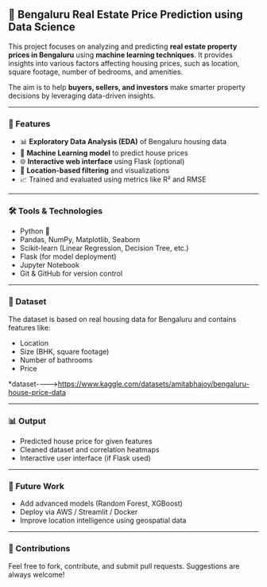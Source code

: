 ## 🏡 Bengaluru Real Estate Price Prediction using Data Science

This project focuses on analyzing and predicting **real estate property prices in Bengaluru** using **machine learning techniques**. It provides insights into various factors affecting housing prices, such as location, square footage, number of bedrooms, and amenities.

The aim is to help **buyers, sellers, and investors** make smarter property decisions by leveraging data-driven insights.

---

### 🚀 Features

* 📊 **Exploratory Data Analysis (EDA)** of Bengaluru housing data
* 🧠 **Machine Learning model** to predict house prices
* 🌐 **Interactive web interface** using Flask (optional)
* 📍 **Location-based filtering** and visualizations
* 📈 Trained and evaluated using metrics like R² and RMSE

---

### 🛠️ Tools & Technologies

* Python 🐍
* Pandas, NumPy, Matplotlib, Seaborn
* Scikit-learn (Linear Regression, Decision Tree, etc.)
* Flask (for model deployment)
* Jupyter Notebook
* Git & GitHub for version control

---

### 📁 Dataset

The dataset is based on real housing data for Bengaluru and contains features like:

* Location
* Size (BHK, square footage)
* Number of bathrooms
* Price

*dataset---->https://www.kaggle.com/datasets/amitabhajoy/bengaluru-house-price-data

---

### 📊 Output

* Predicted house price for given features
* Cleaned dataset and correlation heatmaps
* Interactive user interface (if Flask used)

---

### 📌 Future Work

* Add advanced models (Random Forest, XGBoost)
* Deploy via AWS / Streamlit / Docker
* Improve location intelligence using geospatial data

---

### 🙌 Contributions

Feel free to fork, contribute, and submit pull requests. Suggestions are always welcome!

